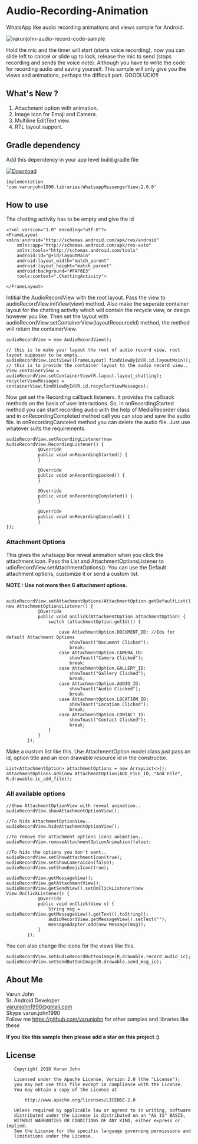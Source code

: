 # Audio-Recording-Animation
WhatsApp like audio recording animations and views sample for Android.  

![varunjohn-audio-record-code-sample](https://user-images.githubusercontent.com/24667361/74533858-8f699880-4f58-11ea-9316-f7528368e201.gif)


Hold the mic and the timer will start (starts voice recording), now you can slide left to cancel or slide up to lock, release the mic to send (stops recording and sends the voice note). Although you have to write the code for recording audio and saving yourself. This sample will only give you the views and animations, perhaps the difficult part. 
GOODLUCK!!!

## What's New ?
1. Attachment option with animation.
2. Image icon for Emoji and Camera.
3. Multiline EditText view.
4. RTL layout support.

## Gradle dependency

Add this dependency in your app level build.gradle file

[ ![Download](https://api.bintray.com/packages/varunjohn1990/Maven/WhatsappMessengerView/images/download.svg) ](https://bintray.com/varunjohn1990/Maven/WhatsappMessengerView/_latestVersion)

```
implementation 'com.varunjohn1990.libraries:WhatsappMessengerView:2.0.0'
```


## How to use

The chatting activity has to be empty and give the id

```
<?xml version="1.0" encoding="utf-8"?>
<FrameLayout xmlns:android="http://schemas.android.com/apk/res/android"
    xmlns:app="http://schemas.android.com/apk/res-auto"
    xmlns:tools="http://schemas.android.com/tools"
    android:id="@+id/layoutMain"
    android:layout_width="match_parent"
    android:layout_height="match_parent"
    android:background="#FAF6E3"
    tools:context=".ChattingActivity">
    
</FrameLayout>
```
Intitial the AudioRecordView with the root layout. Pass the view to audioRecordView.initView(view) method. 
Also make the seperate container layout for the chatting activity which will contain the recycle view, or design however you like. Then set the layout with audioRecordView.setContainerView(layoutResourceId) method, the method will return the containerView.

```
audioRecordView = new AudioRecordView();

// this is to make your layout the root of audio record view, root layout supposed to be empty..
audioRecordView.initView((FrameLayout) findViewById(R.id.layoutMain));
// this is to provide the container layout to the audio record view..
View containerView = audioRecordView.setContainerView(R.layout.layout_chatting);
recyclerViewMessages = containerView.findViewById(R.id.recyclerViewMessages);
```

Now get set the Recording callback listeners. It provides the callback methods on the basis of user interactions.
So, in onRecordingStarted method you can start recording audio with the help of MediaRecorder class and
in onRecordingCompleted method call you can stop and save the audio file.
in onRecordingCanceled method you can delete the audio file.
Just use whatever suits the requirements.

```
audioRecordView.setRecordingListener(new AudioRecordView.RecordingListener() {
            @Override
            public void onRecordingStarted() {
            }

            @Override
            public void onRecordingLocked() {
            }

            @Override
            public void onRecordingCompleted() {
            }

            @Override
            public void onRecordingCanceled() {
            }
});
```
### Attachment Options

This gives the whatsapp like reveal animation when you click the attachment icon. 
Pass the List<AttachOption> and AttachmentOptionsListener to udioRecordView.setAttachmentOptions(). You can use the Default attachment options, customize it or send a custom list. 

**NOTE : Use not more then 6 attachment options.**

```
 audioRecordView.setAttachmentOptions(AttachmentOption.getDefaultList(), new AttachmentOptionsListener() {
            @Override
            public void onClick(AttachmentOption attachmentOption) {
                switch (attachmentOption.getId()) {

                    case AttachmentOption.DOCUMENT_ID: //Ids for default Attachment Options
                        showToast("Document Clicked");
                        break;
                    case AttachmentOption.CAMERA_ID:
                        showToast("Camera Clicked");
                        break;
                    case AttachmentOption.GALLERY_ID:
                        showToast("Gallery Clicked");
                        break;
                    case AttachmentOption.AUDIO_ID:
                        showToast("Audio Clicked");
                        break;
                    case AttachmentOption.LOCATION_ID:
                        showToast("Location Clicked");
                        break;
                    case AttachmentOption.CONTACT_ID:
                        showToast("Contact Clicked");
                        break;
                }
            }
        });
```
Make a custom list like this. Use AttachmentOption model class just pass an id, option title and an icon drawable resource id in the constructor.

```
List<AttachmentOption> attachmentOptions = new ArrayList<>();
attachmentOptions.add(new AttachmentOption(ADD_FILE_ID, "Add File", R.drawable.ic_add_file));
```


### All available options

```
//Show AttachmentOptionView with reveal animation..
audioRecordView.showAttachmentOptionView();

//To hide AttachmentOptionView..
audioRecordView.hideAttachmentOptionView();

//To remove the attachment options icons animation..
audioRecordView.removeAttachmentOptionAnimation(false);

//To hide the options you don't want..
audioRecordView.setShowAttachmentIcon(true);
audioRecordView.setShowCameraIcon(false);
audioRecordView.setShowEmojiIcon(true);

audioRecordView.getMessageView();
audioRecordView.getAttachmentView();
audioRecordView.getSendView().setOnClickListener(new View.OnClickListener() {
            @Override
            public void onClick(View v) {
                String msg = audioRecordView.getMessageView().getText().toString();
                audioRecordView.getMessageView().setText("");
                messageAdapter.add(new Message(msg));
            }
        });
```

You can also change the icons for the views like this.

```
audioRecordView.setAudioRecordButtonImage(R.drawable.record_audio_ic);
audioRecordView.setSendButtonImage(R.drawable.send_msg_ic);

```


## About Me
Varun John<br />
Sr. Android Developer<br />
varunjohn1990@gmail.com<br />
Skype varun.john1990<br />
Follow me https://github.com/varunjohn for other samples and libraries like these

**If you like this sample then please add a star on this project :)**


## License
```
   Copyright 2018 Varun John

   Licensed under the Apache License, Version 2.0 (the "License");
   you may not use this file except in compliance with the License.
   You may obtain a copy of the License at

       http://www.apache.org/licenses/LICENSE-2.0

   Unless required by applicable law or agreed to in writing, software
   distributed under the License is distributed on an "AS IS" BASIS,
   WITHOUT WARRANTIES OR CONDITIONS OF ANY KIND, either express or implied.
   See the License for the specific language governing permissions and
   limitations under the License.
```
